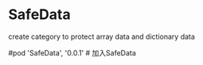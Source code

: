 # SafeData
create category to protect array data and dictionary data 

#pod 'SafeData',              '0.0.1'     # 加入SafeData
